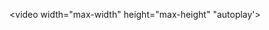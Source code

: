 <video width="max-width"  height="max-height" "autoplay'>
  <source src="https://media.giphy.com/media/mrVP75mtRNnmE/giphy.gif" type="video/mp4">
</video>



